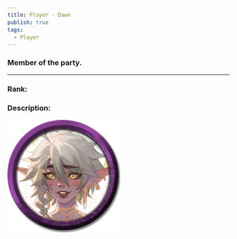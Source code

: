 ```yaml
---
title: Player - Dawn
publish: true
tags:
  - Player
---
```

### Member of the party.
---
### Rank:


### Description:


![flag](DawnToken.png)


